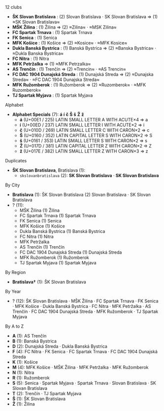 12 clubs

- **ŠK Slovan Bratislava** : (2) Slovan Bratislava · SK Slovan Bratislava ⇒ (1) ≈SK Slovan Bratislava≈
- **MŠK Žilina** : (1) Žilina ⇒ (2) ≈Zilina≈ · ≈MSK Zilina≈
- **FC Spartak Trnava** : (1) Spartak Trnava
- **FK Senica** : (1) Senica
- **MFK Košice** : (1) Košice ⇒ (2) ≈Kosice≈ · ≈MFK Kosice≈
- **Dukla Banská Bystrica** : (1) Banská Bystrica ⇒ (2) ≈Banska Bystrica≈ · ≈Dukla Banska Bystrica≈
- **FC Nitra** : (1) Nitra
- **MFK Petržalka** ⇒ (1) ≈MFK Petrzalka≈
- **AS Trenčín** : (1) Trenčín ⇒ (2) ≈Trencin≈ · ≈AS Trencin≈
- **FC DAC 1904 Dunajská Streda** : (1) Dunajská Streda ⇒ (2) ≈Dunajska Streda≈ · ≈FC DAC 1904 Dunajska Streda≈
- **MFK Ružomberok** : (1) Ružomberok ⇒ (2) ≈Ruzomberok≈ · ≈MFK Ruzomberok≈
- **TJ Spartak Myjava** : (1) Spartak Myjava




Alphabet

- **Alphabet Specials** (7):  **á**  **í**  **č**  **Š**  **š**  **Ž**  **ž** 
  - **á** (U+00E1 / 225) LATIN SMALL LETTER A WITH ACUTE×4 ⇒ a
  - **í** (U+00ED / 237) LATIN SMALL LETTER I WITH ACUTE×2 ⇒ i
  - **č** (U+010D / 269) LATIN SMALL LETTER C WITH CARON×2 ⇒ c
  - **Š** (U+0160 / 352) LATIN CAPITAL LETTER S WITH CARON×2 ⇒ S
  - **š** (U+0161 / 353) LATIN SMALL LETTER S WITH CARON×2 ⇒ s
  - **Ž** (U+017D / 381) LATIN CAPITAL LETTER Z WITH CARON×2 ⇒ Z
  - **ž** (U+017E / 382) LATIN SMALL LETTER Z WITH CARON×3 ⇒ z




Duplicates

- **ŠK Slovan Bratislava**, Bratislava (1):
  - `skslovanbratislava` (2): **SK Slovan Bratislava** · **SK Slovan Bratislava**




By City

- **Bratislava** (1): ŠK Slovan Bratislava  (2) Slovan Bratislava · SK Slovan Bratislava
- ? (11): 
  - MŠK Žilina  (1) Žilina
  - FC Spartak Trnava  (1) Spartak Trnava
  - FK Senica  (1) Senica
  - MFK Košice  (1) Košice
  - Dukla Banská Bystrica  (1) Banská Bystrica
  - FC Nitra  (1) Nitra
  - MFK Petržalka 
  - AS Trenčín  (1) Trenčín
  - FC DAC 1904 Dunajská Streda  (1) Dunajská Streda
  - MFK Ružomberok  (1) Ružomberok
  - TJ Spartak Myjava  (1) Spartak Myjava




By Region

- **Bratislava†** (1):   ŠK Slovan Bratislava




By Year

- ? (12):   ŠK Slovan Bratislava · MŠK Žilina · FC Spartak Trnava · FK Senica · MFK Košice · Dukla Banská Bystrica · FC Nitra · MFK Petržalka · AS Trenčín · FC DAC 1904 Dunajská Streda · MFK Ružomberok · TJ Spartak Myjava






By A to Z

- **A** (1): AS Trenčín
- **B** (1): Banská Bystrica
- **D** (2): Dunajská Streda · Dukla Banská Bystrica
- **F** (4): FC Nitra · FK Senica · FC Spartak Trnava · FC DAC 1904 Dunajská Streda
- **K** (1): Košice
- **M** (4): MFK Košice · MŠK Žilina · MFK Petržalka · MFK Ružomberok
- **N** (1): Nitra
- **R** (1): Ružomberok
- **S** (5): Senica · Spartak Myjava · Spartak Trnava · Slovan Bratislava · SK Slovan Bratislava
- **T** (2): Trenčín · TJ Spartak Myjava
- **Š** (1): ŠK Slovan Bratislava
- **Ž** (1): Žilina




